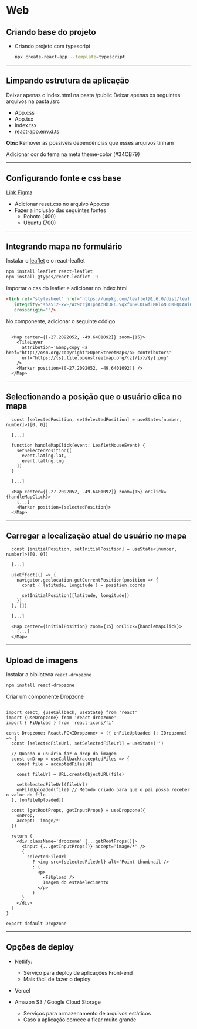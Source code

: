 # Web

## Criando base do projeto

* Criando projeto com typescript

  ```bash
  npx create-react-app --template=typescript
  ```

---

## Limpando estrutura da aplicação

Deixar apenas o index.html na pasta /public
Deixar apenas os seguintes arquivos na pasta /src

* App.css
* App.tsx
* index.tsx
* react-app.env.d.ts

**Obs:** Remover as possíveis dependências que esses arquivos tinham

Adicionar cor do tema na meta theme-color (#34CB79)

---

## Configurando fonte e css base

[Link Figma](https://www.figma.com/file/1SxgOMojOB2zYT0Mdk28lB/Ecoleta)

* Adicionar reset.css no arquivo App.css
* Fazer a inclusão das seguintes fontes
  * Roboto (400)
  * Ubuntu (700)

---

## Integrando mapa no formulário

Instalar o [leaflet](https://leafletjs.com/examples/quick-start/) e o react-leaflet

```bash
npm install leaflet react-leaflet
npm install @types/react-leaflet -D
```

Importar o css do leaflet e adicionar no index.html

```html
<link rel="stylesheet" href="https://unpkg.com/leaflet@1.6.0/dist/leaflet.css"
   integrity="sha512-xwE/Az9zrjBIphAcBb3F6JVqxf46+CDLwfLMHloNu6KEQCAWi6HcDUbeOfBIptF7tcCzusKFjFw2yuvEpDL9wQ=="
   crossorigin=""/>
```

No componente, adicionar o seguinte código

```tsx

  <Map center={[-27.2092052, -49.6401092]} zoom={15}>
    <TileLayer
      attribution='&amp;copy <a href="http://osm.org/copyright">OpenStreetMap</a> contributors'
      url="https://{s}.tile.openstreetmap.org/{z}/{x}/{y}.png"
    />
    <Marker position={[-27.2092052, -49.6401092]} />
  </Map>

```

---

## Selectionando a posição que o usuário clica no mapa

```tsx
  const [selectedPosition, setSelectedPosition] = useState<[number, number]>([0, 0])

  [...]

  function handleMapClick(event: LeafletMouseEvent) {
    setSelectedPosition([
      event.latlng.lat,
      event.latlng.lng
    ])
  }

  [...]

  <Map center={[-27.2092052, -49.6401092]} zoom={15} onClick={handleMapClick}>
    [...]
    <Marker position={selectedPosition}>
  </Map>
```

---

## Carregar a localização atual do usuário no mapa

```tsx
  const [initialPosition, setInitialPosition] = useState<[number, number]>([0, 0])

  [...]

  useEffect(() => {
    navigator.geolocation.getCurrentPosition(position => {
      const { latitude, longitude } = position.coords

      setInitialPosition([latitude, longitude])
    })
  }, [])

  [...]

  <Map center={initialPosition} zoom={15} onClick={handleMapClick}>
    [...]
  </Map>
```

---

## Upload de imagens

Instalar a biblioteca ```react-dropzone```

```bash
npm install react-dropzone
```

Criar um componente Dropzone

```tsx

import React, {useCallback, useState} from 'react'
import {useDropzone} from 'react-dropzone'
import { FiUpload } from 'react-icons/fi'

const Dropzone: React.FC<IDropzone> = ({ onFileUploaded }: IDropzone) => {
  const [selectedFileUrl, setSelectedFileUrl] = useState('')

  // Quando o usuário faz o drop da imagem
  const onDrop = useCallback(acceptedFiles => {
    const file = acceptedFiles[0]

    const fileUrl = URL.createObjectURL(file)

    setSelectedFileUrl(fileUrl)
    onFileUploaded(file) // Método criado para que o pai possa receber o valor do file
  }, [onFileUploaded])

  const {getRootProps, getInputProps} = useDropzone({
    onDrop,
    accept: 'image/*'
  })

  return (
    <div className='dropzone' {...getRootProps()}>
      <input {...getInputProps()} accept='image/*' />
      {
        selectedFileUrl
          ? <img src={selectedFileUrl} alt='Point thumbnail'/>
          : (
            <p>
              <FiUpload />
              Imagem do estabelecimento
            </p>
          )
      }
    </div>
  )
}

export default Dropzone

```

---

## Opções de deploy

* Netlify:
  * Serviço para deploy de aplicações Front-end
  * Mais fácil de fazer o deploy
* Vercel

* Amazon S3 / Google Cloud Storage
  * Serviços para armazenamento de arquivos estáticos
  * Caso a aplicação comece a ficar muito grande
